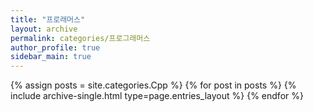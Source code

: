 ```yaml
---
title: "프로래머스"
layout: archive
permalink: categories/프로그래머스
author_profile: true
sidebar_main: true
---
```



{% assign posts = site.categories.Cpp %}
{% for post in posts %} {% include archive-single.html type=page.entries_layout %} {% endfor %}